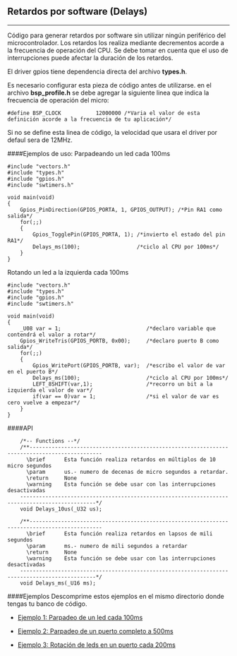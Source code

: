 Retardos por software (Delays)
------------------------------
-----------
Código para generar retardos por software sin utilizar ningún periférico del microcontrolador. Los retardos los realiza mediante decrementos acorde a la frecuencia de operación del CPU. Se debe tomar en cuenta que el uso de interrupciones puede afectar la duración de los retardos.

El driver gpios tiene dependencia directa del archivo **types.h**.

Es necesario configurar esta pieza de código antes de utilizarse. en el archivo **bsp_profile.h** se debe agregar la siguiente linea que indica la frecuencia de operación del micro:

```
#define BSP_CLOCK			12000000 /*Varia el valor de esta definición acorde a la frecuencia de tu aplicación*/
```

Si no se define esta linea de código, la velocidad que usara el driver por defaul sera de 12MHz.

####Ejemplos de uso:
Parpadeando un led cada 100ms
```
#include "vectors.h"
#include "types.h"
#include "gpios.h"
#include "swtimers.h"

void main(void)
{
	Gpios_PinDirection(GPIOS_PORTA, 1, GPIOS_OUTPUT); /*Pin RA1 como salida*/
	for(;;)
	{
    	Gpios_TogglePin(GPIOS_PORTA, 1); /*invierto el estado del pin RA1*/
    	Delays_ms(100);                  /*ciclo al CPU por 100ms*/
	}
}
```

Rotando un led a la izquierda cada 100ms
```
#include "vectors.h"
#include "types.h"
#include "gpios.h"
#include "swtimers.h"

void main(void)
{
	_U08 var = 1;                           /*declaro variable que contendrá el valor a rotar*/
	Gpios_WriteTris(GPIOS_PORTB, 0x00);     /*declaro puerto B como salida*/
	for(;;)
	{
    	Gpios_WritePort(GPIOS_PORTB, var);  /*escribo el valor de var en el puerto B*/
    	Delays_ms(100);                     /*ciclo al CPU por 100ms*/
    	LEFT_8SHIFT(var,1);                 /*recorro un bit a la izquierda el valor de var*/
    	if(var == 0)var = 1; 				/*si el valor de var es cero vuelve a empezar*/
	}
}
``` 

####API
```
	/*-- Functions --*/
    /**---------------------------------------------------------------------------------------------    
      \brief      Esta función realiza retardos en múltiplos de 10 micro segundos
      \param      us.- numero de decenas de micro segundos a retardar.
      \return     None
      \warning    Esta función se debe usar con las interrupciones desactivadas
    ----------------------------------------------------------------------------------------------*/
    void Delays_10us(_U32 us);

    /**---------------------------------------------------------------------------------------------
      \brief      Esta función realiza retardos en lapsos de mili segundos
      \param      ms.- numero de mili segundos a retardar
      \return     None
      \warning    Esta función se debe usar con las interrupciones desactivadas
    ----------------------------------------------------------------------------------------------*/
    void Delays_ms(_U16 ms);
```
####Ejemplos
Descomprime estos ejemplos en el mismo directorio donde tengas tu banco de código.

- [Ejemplo 1: Parpadeo de un led cada 100ms][1]
- [Ejemplo 2: Parpadeo de un  puerto completo a 500ms][2]
- [Ejemplo 3: Rotación de leds en un puerto cada 200ms][3]


  [1]: http://www.hotboards.org/images/codigo/8bits/examples/delays1.zip
  [2]: http://www.hotboards.org/images/codigo/8bits/examples/delays2.zip
  [3]: http://www.hotboards.org/images/codigo/8bits/examples/delays3.zip








 